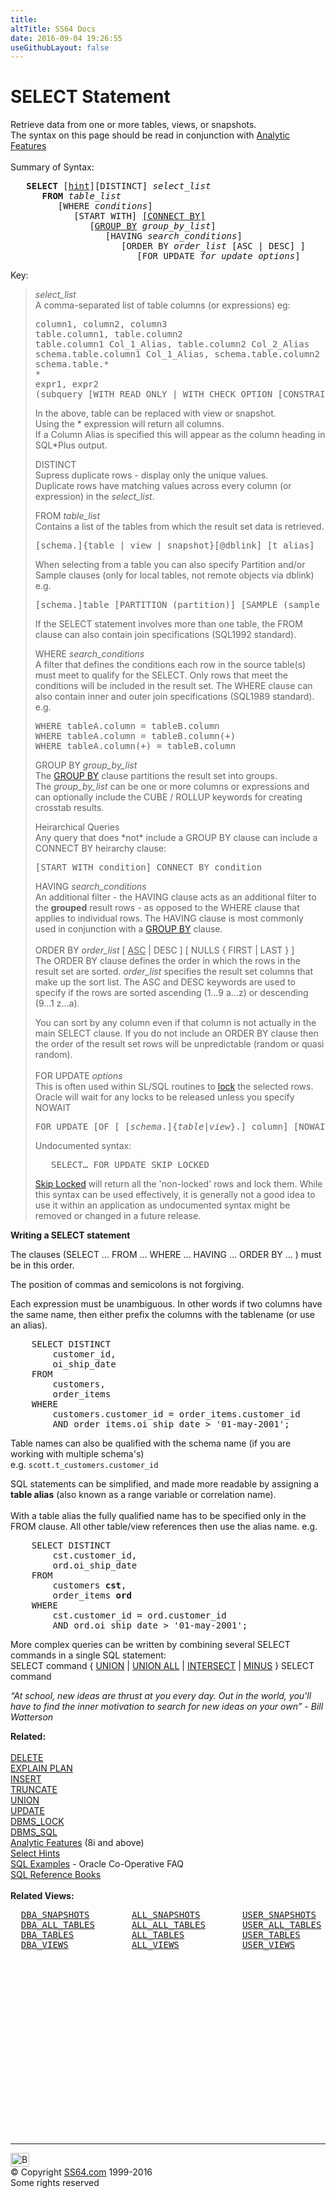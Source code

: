 ```yaml
---
title:
altTitle: SS64 Docs
date: 2016-09-04 19:26:55
useGithubLayout: false
---
```

<!-- #BeginLibraryItem "/Library/head_ora.lbi" --><!-- #EndLibraryItem --><h1>SELECT Statement </h1> 
<p>Retrieve data from one or more tables, views, or snapshots.<br>
The syntax on this page should be read in conjunction with <a href="syntax-analytic.html">Analytic Features</a><br>
<br>Summary of Syntax:</p>
<pre>   <b>SELECT</b> [<a href="select_hints.html">hint</a>][DISTINCT] <i>select_list</i>
      <b>FROM</b> <i>table_list</i>
         [WHERE <i>conditions</i>]
            [START WITH] <a href="connectby.html">[CONNECT BY]</a>
               [<a href="select_group.html">GROUP BY</a> <i>group_by_list</i>]
                  [HAVING <i>search_conditions</i>]
                     [ORDER BY <i>order_list</i> [ASC | DESC] ]
                        [FOR UPDATE <i>for_update_options</i>]</pre>
<p>Key:</p>
<blockquote><p><i class="code">select_list</i>
<br>A comma-separated list of table columns (or expressions) eg: </p>
  <pre>column1, column2, column3 
table.column1, table.column2
table.column1 Col_1_Alias, table.column2 Col_2_Alias
schema.table.column1 Col_1_Alias, schema.table.column2 Col_2_Alias
schema.table.*
*
expr1, expr2
(subquery [WITH READ ONLY | WITH CHECK OPTION [CONSTRAINT constraint]])</pre>
<p>In the  above, <span class="code">table</span> can be replaced with <span class="code">view</span> or <span class="code">snapshot</span>. 
<br>
Using the <span class="code">*</span> expression will return all columns.<br>
If a Column Alias is specified this will appear as the column heading 
in SQL*Plus output.</p>
<p><span class="code">DISTINCT</span><br>
Supress duplicate rows - display only the unique values.<br>
Duplicate rows have matching values across every column (or expression) in the <i>select_list</i>. </p>
<p> <span class="code">FROM <i> table_list</i> </span><br>
Contains a list of the tables from which the result set data is retrieved. 
</p><pre>[schema.]{table | view | snapshot}[@dblink] [t_alias]</pre>
<p>When selecting from a table you can also specify Partition and/or Sample clauses (only for local tables, not remote objects via dblink) e.g. 
</p><pre>[schema.]table [PARTITION (partition)] [SAMPLE (sample_percent)]</pre>
<p> If the SELECT statement involves more than one table, the FROM clause can also contain join specifications (SQL1992 standard).</p>
<p><span class="code">WHERE <i>search_conditions</i></span><i><br></i>A filter that defines the conditions each row in the source table(s) must meet to qualify for the SELECT. Only rows that meet the conditions will be included in the result set. The WHERE clause can also contain inner and outer join specifications (SQL1989 standard). e.g. </p>
<pre>WHERE tableA.column = tableB.column
WHERE tableA.column = tableB.column(+)
WHERE tableA.column(+) = tableB.column</pre>
<p><span class="code"> GROUP BY <i>group_by_list</i></span><i><br>
</i>The <a href="select_group.html">GROUP BY</a> clause partitions the result set into groups.<br>
The <i>group_by_list</i> can be one or more columns or expressions and can optionally include the CUBE / ROLLUP keywords for creating crosstab results.</p>
<p>Heirarchical Queries<br>
Any query that does *not* include a GROUP BY clause can include a CONNECT BY heirarchy clause: </p>
<pre>[START WITH condition] CONNECT BY condition</pre>
<p><span class="code"> HAVING <i>search_conditions</i> </span><br>
An additional filter - the HAVING clause acts as an additional filter to the <b>grouped</b> result rows - as opposed to the WHERE clause that applies to individual rows. The HAVING clause is most commonly used in conjunction with 
a <a href="select_group.html">GROUP BY</a> clause.<br>
<span class="code"><br>
ORDER BY <i>order_list</i> [ <u>ASC</u> | DESC ] [ NULLS { FIRST | LAST } 
]</span><br>
The ORDER BY clause defines the order in which the rows in the result set are sorted. <i>order_list</i> specifies the result set columns that make up the sort list. The ASC and DESC keywords are used to specify if the rows are sorted ascending (1…9 a…z) or descending (9…1 z…a). </p>
<p>You can sort by any column even if that column is not actually in the main SELECT clause. If you do not include an ORDER BY clause then the order of the result set rows will be unpredictable (random or quasi random).<br>
<br>
<span class="code">FOR UPDATE <i>options</i> </span><br>
This is often used within SL/SQL routines to <a href="syntax-locking.html">lock</a> the selected rows.<br>
Oracle
will wait for any locks to be released unless you specify NOWAIT</p>
 <pre>FOR UPDATE [OF [ [<i>schema</i>.]{<i>table</i>|<i>view</i>}.] column] [NOWAIT]
</pre><p>Undocumented syntax:</p>
<pre>   SELECT… FOR UPDATE SKIP LOCKED</pre>
<p><a href="http://www.ixora.com.au/q%2Ba/0010/17094208.htm">Skip Locked</a> will return all the 'non-locked' rows and lock them. While this syntax can be used effectively, it is generally not a good idea to use it within an application as undocumented syntax might be removed or changed in  a future release.</p>
</blockquote>
<p><b>Writing a SELECT statement</b></p>
<p>The clauses (SELECT … FROM … WHERE … HAVING … ORDER BY … ) must be in this order.</p>
<p>The position of commas and semicolons is not forgiving.</p>
<p>Each expression must be unambiguous. In other words if two columns have the same name, then either prefix the columns with the tablename (or use an alias). </p>
<pre>    SELECT DISTINCT
        customer_id, 
        oi_ship_date
    FROM
        customers,
        order_items  
    WHERE
        customers.customer_id = order_items.customer_id
        AND order_items.oi_ship_date &gt; '01-may-2001';</pre>
<p>Table  names can also be qualified with the schema name (if you are
  working with multiple schema's)<br> 
  e.g. <code>scott.t_customers.customer_id</code></p>
<p>SQL statements can be simplified, and made more readable by assigning a <b>table alias</b> (also known as a range variable or correlation name). <br>
<br>With a table alias the fully qualified name has to be specified only in the FROM clause. All other table/view references  then use the alias name. e.g.</p>
<pre>    SELECT DISTINCT
        cst.customer_id, 
        ord.oi_ship_date
    FROM
        customers <b>cst</b>,
        order_items <b>ord</b>
    WHERE
        cst.customer_id = ord.customer_id
        AND ord.oi_ship_date &gt; '01-may-2001';</pre>
<p>More complex queries can be written by combining several SELECT commands in a single SQL statement:<br>
  <span class="code">SELECT command { <a href="union.html">UNION</a> | <a href="union.html">UNION ALL</a> | <a href="union.html">INTERSECT</a> | <a href="union.html">MINUS</a> 
} SELECT command</span></p>
<p class="quote"><i>“At school, new ideas are thrust at you every day. Out in the world, you'll have to find the inner motivation to search for new ideas on your own” - Bill Watterson</i></p>
<p>  <b> Related:<br>
</b><br>
<a href="delete.html">DELETE</a><a href="insert.html"><br>
</a><a href="explain.html">EXPLAIN PLAN</a> 
<br><a href="insert.html">INSERT</a>
<br><a href="truncate.html">TRUNCATE</a><br>
<a href="union.html">UNION</a><br>
<a href="update.html">UPDATE</a> <br>
<a href="../orap/DBMS_LOCK.html">DBMS_LOCK</a> <br>
<a href="../orap/DBMS_SQL.html">DBMS_SQL</a><br>
<a href="syntax-analytic.html">Analytic Features</a> (8i and above)<br>
<a href="select_hints.html">Select Hints </a><br>
<a href="http://www.jlcomp.demon.co.uk/faq/ind_faq.html#SQL_techniques">SQL Examples</a> - Oracle Co-Operative FAQ<br>
<a href="../links/oralinks.html#sql">SQL Reference Books</a><br>
<br><b>Related Views:</b></p>
<pre>  <a href="../orad/DBA_SNAPSHOTS.html">DBA_SNAPSHOTS</a>        <a href="../orad/ALL_SNAPSHOTS.html">ALL_SNAPSHOTS</a>        <a href="../orad/USER_SNAPSHOTS.html">USER_SNAPSHOTS</a> 
  <a href="../orad/DBA_ALL_TABLES.html">DBA_ALL_TABLES</a>       <a href="../orad/ALL_ALL_TABLES.html">ALL_ALL_TABLES</a>       <a href="../orad/USER_ALL_TABLES.html">USER_ALL_TABLES</a>
  <a href="../orad/DBA_TABLES.html">DBA_TABLES</a>           <a href="../orad/ALL_TABLES.html">ALL_TABLES</a>           <a href="../orad/USER_TABLES.html">USER_TABLES</a>         <a href="../orad/TAB.html">TAB</a>
  <a href="../orad/DBA_VIEWS.html">DBA_VIEWS</a>            <a href="../orad/ALL_VIEWS.html">ALL_VIEWS</a>            <a href="../orad/USER_VIEWS.html">USER_VIEWS</a>
                                                                <a href="../orad/DICTIONARY.html">DICTIONARY</a>
                                                                <a href="../orad/DICT_COLUMNS.html">DICT_COLUMNS</a></pre><!-- #BeginLibraryItem "/Library/foot_ora.lbi" --><p>
<!-- oracle-footer -->
<ins class="adsbygoogle" style="display:inline-block;width:300px;height:250px" data-ad-client="ca-pub-6140977852749469" data-ad-slot="4275490898"></ins>
<script>
(adsbygoogle = window.adsbygoogle || []).push({});
</script></p>
<hr>
<div id="bl" class="footer"><a href="select.html#"><img src="../images/top.png" width="30" height="22" alt="Back to the Top"></a></div>
<div id="br" class="footer, tagline">© Copyright <a href="../index.html">SS64.com</a> 1999-2016<br>
Some rights reserved</div><!-- #EndLibraryItem -->

